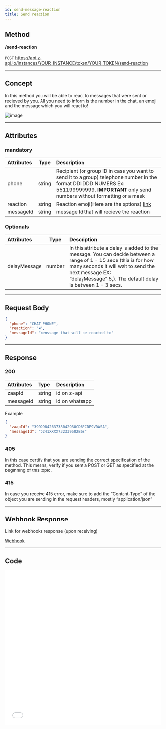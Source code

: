 ```yaml
---
id: send-message-reaction
title: Send reaction 
---
```


## Method 

#### /send-reaction

`POST` https://api.z-api.io/instances/YOUR_INSTANCE/token/YOUR_TOKEN/send-reaction

---

## Concept 

In this method you will be able to react to messages that were sent or recieved by you. All you need to inform is the number in the chat, an emoji and the message which you will react to! 



![image](../../../../../img/Reaction.jpeg)

---

## Attributes

[link]: https://fsymbols.com/pt/emoji/

### mandatory

| Attributes | Type | Description |
| :-- | :-: | :-- |
| phone | string | Recipient (or group ID in case you want to send it to a group) telephone number in the format DDI DDD NUMERS Ex: 551199999999. **IMPORTANT**  only send numbers without formatting or a mask  |
| reaction | string | Reaction emoji(Here are the options) [link] |
| messageId | string | message Id that will recieve the reaction |

### Optionals 

| Attributes | Type | Description |
| :-- | :-: | :-- |
| delayMessage | number | In this attribute a delay is added to the message. You can decide between a range of 1 - 15 secs (this is for how many seconds it will wait to send the next message EX: “delayMessage”:5,). The default delay is between 1 - 3 secs. |

---

## Request Body

```json
{
  "phone": "CHAT PHONE",
  "reaction": "❤️",
  "messageId": "menssage that will be reacted to"
}
```

---

## Response

### 200

| Attributes | Type   | Description      |
| :-------- | :----- | :------------- |
| zaapId    | string | id on z-api    |
| messageId | string | id on whatsapp |

Example 

```json
{
  "zaapId": "3999984263738042930CD6ECDE9VDWSA",
  "messageId": "D241XXXX732339502B68"
}
```

### 405

In this case certify that you are sending the correct specification of the method. This means, verify if you sent a POST or GET as specified at the beginning of this topic.
### 415

In case you receive 415 error, make sure to add the “Content-Type” of the object you are sending in the request headers, mostly “application/json”

---

## Webhook Response

Link for webhooks response (upon receiving)

[Webhook](../webhooks/on-message-received#exemplo-de-retorno-de-reação)

---

## Code

<iframe src="//api.apiembed.com/?source=https://raw.githubusercontent.com/Z-API/z-api-docs/main/json-examples/send-reaction.json&targets=all" frameborder="0" scrolling="no" width="100%" height="500px" seamless></iframe>

